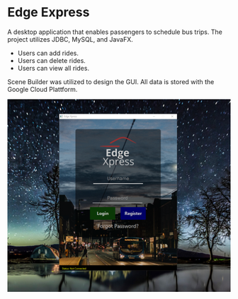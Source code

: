 # Edge Express 

A desktop application that enables passengers to schedule bus trips. The project utilizes JDBC, MySQL, and JavaFX.

* Users can add rides.
* Users can delete rides.
* Users can view all rides.  

Scene Builder was utilized to design the GUI. 
All data is stored with the Google Cloud Plattform.

![alt text](https://github.com/Tobi-Adegbuji/Bus_Application_CIS3270/blob/master/BusAppCIS/BusImages/LoginScreenReadMe.PNG "Bus Reservation System")

